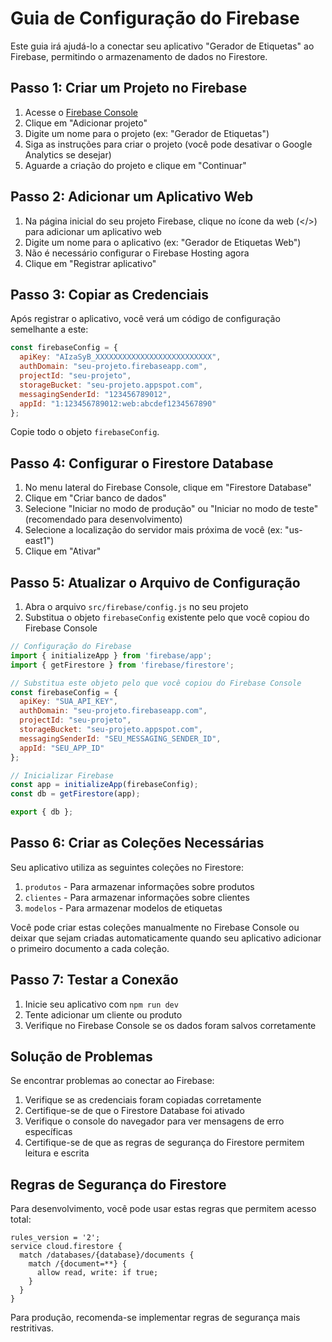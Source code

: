 # Guia de Configuração do Firebase

Este guia irá ajudá-lo a conectar seu aplicativo "Gerador de Etiquetas" ao Firebase, permitindo o armazenamento de dados no Firestore.

## Passo 1: Criar um Projeto no Firebase

1. Acesse o [Firebase Console](https://console.firebase.google.com/)
2. Clique em "Adicionar projeto"
3. Digite um nome para o projeto (ex: "Gerador de Etiquetas")
4. Siga as instruções para criar o projeto (você pode desativar o Google Analytics se desejar)
5. Aguarde a criação do projeto e clique em "Continuar"

## Passo 2: Adicionar um Aplicativo Web

1. Na página inicial do seu projeto Firebase, clique no ícone da web (</>) para adicionar um aplicativo web
2. Digite um nome para o aplicativo (ex: "Gerador de Etiquetas Web")
3. Não é necessário configurar o Firebase Hosting agora
4. Clique em "Registrar aplicativo"

## Passo 3: Copiar as Credenciais

Após registrar o aplicativo, você verá um código de configuração semelhante a este:

```javascript
const firebaseConfig = {
  apiKey: "AIzaSyB_XXXXXXXXXXXXXXXXXXXXXXXXXX",
  authDomain: "seu-projeto.firebaseapp.com",
  projectId: "seu-projeto",
  storageBucket: "seu-projeto.appspot.com",
  messagingSenderId: "123456789012",
  appId: "1:123456789012:web:abcdef1234567890"
};
```

Copie todo o objeto `firebaseConfig`.

## Passo 4: Configurar o Firestore Database

1. No menu lateral do Firebase Console, clique em "Firestore Database"
2. Clique em "Criar banco de dados"
3. Selecione "Iniciar no modo de produção" ou "Iniciar no modo de teste" (recomendado para desenvolvimento)
4. Selecione a localização do servidor mais próxima de você (ex: "us-east1")
5. Clique em "Ativar"

## Passo 5: Atualizar o Arquivo de Configuração

1. Abra o arquivo `src/firebase/config.js` no seu projeto
2. Substitua o objeto `firebaseConfig` existente pelo que você copiou do Firebase Console

```javascript
// Configuração do Firebase
import { initializeApp } from 'firebase/app';
import { getFirestore } from 'firebase/firestore';

// Substitua este objeto pelo que você copiou do Firebase Console
const firebaseConfig = {
  apiKey: "SUA_API_KEY",
  authDomain: "seu-projeto.firebaseapp.com",
  projectId: "seu-projeto",
  storageBucket: "seu-projeto.appspot.com",
  messagingSenderId: "SEU_MESSAGING_SENDER_ID",
  appId: "SEU_APP_ID"
};

// Inicializar Firebase
const app = initializeApp(firebaseConfig);
const db = getFirestore(app);

export { db };
```

## Passo 6: Criar as Coleções Necessárias

Seu aplicativo utiliza as seguintes coleções no Firestore:

1. `produtos` - Para armazenar informações sobre produtos
2. `clientes` - Para armazenar informações sobre clientes
3. `modelos` - Para armazenar modelos de etiquetas

Você pode criar estas coleções manualmente no Firebase Console ou deixar que sejam criadas automaticamente quando seu aplicativo adicionar o primeiro documento a cada coleção.

## Passo 7: Testar a Conexão

1. Inicie seu aplicativo com `npm run dev`
2. Tente adicionar um cliente ou produto
3. Verifique no Firebase Console se os dados foram salvos corretamente

## Solução de Problemas

Se encontrar problemas ao conectar ao Firebase:

1. Verifique se as credenciais foram copiadas corretamente
2. Certifique-se de que o Firestore Database foi ativado
3. Verifique o console do navegador para ver mensagens de erro específicas
4. Certifique-se de que as regras de segurança do Firestore permitem leitura e escrita

## Regras de Segurança do Firestore

Para desenvolvimento, você pode usar estas regras que permitem acesso total:

```
rules_version = '2';
service cloud.firestore {
  match /databases/{database}/documents {
    match /{document=**} {
      allow read, write: if true;
    }
  }
}
```

Para produção, recomenda-se implementar regras de segurança mais restritivas.